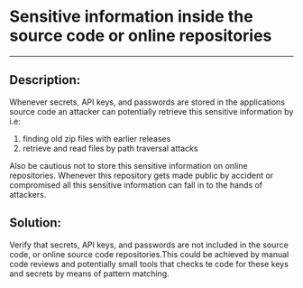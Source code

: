 # Sensitive information inside the source code or online repositories
-------

## Description:

Whenever secrets, API keys, and passwords are stored in the applications source code an attacker
can potentially retrieve this sensitive information by i.e:

1. finding old zip files with earlier releases
2. retrieve and read files by path traversal attacks

Also be cautious not to store this sensitive information on online repositories.
Whenever this repository gets made public by accident or compromised all this sensitive information
can fall in to the hands of attackers.

## Solution:

Verify that secrets, API keys, and passwords are not included in the source code, or online source code 
repositories.This could be achieved by manual code reviews and potentially small tools that checks te code
for these keys and secrets by means of pattern matching.
